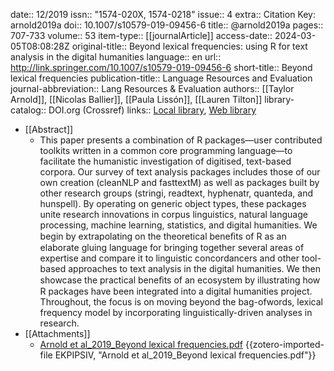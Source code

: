 date:: 12/2019
issn:: "1574-020X, 1574-0218"
issue:: 4
extra:: Citation Key: arnold2019a
doi:: 10.1007/s10579-019-09456-6
title:: @arnold2019a
pages:: 707-733
volume:: 53
item-type:: [[journalArticle]]
access-date:: 2024-03-05T08:08:28Z
original-title:: Beyond lexical frequencies: using R for text analysis in the digital humanities
language:: en
url:: http://link.springer.com/10.1007/s10579-019-09456-6
short-title:: Beyond lexical frequencies
publication-title:: Language Resources and Evaluation
journal-abbreviation:: Lang Resources & Evaluation
authors:: [[Taylor Arnold]], [[Nicolas Ballier]], [[Paula Lissón]], [[Lauren Tilton]]
library-catalog:: DOI.org (Crossref)
links:: [Local library](zotero://select/groups/2386895/items/RVL3M9FX), [Web library](https://www.zotero.org/groups/2386895/items/RVL3M9FX)

- [[Abstract]]
	- This paper presents a combination of R packages—user contributed toolkits written in a common core programming language—to facilitate the humanistic investigation of digitised, text-based corpora. Our survey of text analysis packages includes those of our own creation (cleanNLP and fasttextM) as well as packages built by other research groups (stringi, readtext, hyphenatr, quanteda, and hunspell). By operating on generic object types, these packages unite research innovations in corpus linguistics, natural language processing, machine learning, statistics, and digital humanities. We begin by extrapolating on the theoretical beneﬁts of R as an elaborate gluing language for bringing together several areas of expertise and compare it to linguistic concordancers and other tool-based approaches to text analysis in the digital humanities. We then showcase the practical beneﬁts of an ecosystem by illustrating how R packages have been integrated into a digital humanities project. Throughout, the focus is on moving beyond the bag-ofwords, lexical frequency model by incorporating linguistically-driven analyses in research.
- [[Attachments]]
	- [Arnold et al_2019_Beyond lexical frequencies.pdf](zotero://select/groups/2386895/items/EKPIPSIV) {{zotero-imported-file EKPIPSIV, "Arnold et al_2019_Beyond lexical frequencies.pdf"}}